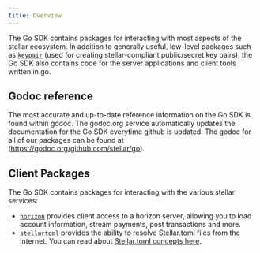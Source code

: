 ```yaml
---
title: Overview
---
```


The Go SDK contains packages for interacting with most aspects of the stellar ecosystem.  In addition to generally useful, low-level packages such as [`keypair`](https://godoc.org/github.com/stellar/go/keypair) (used for creating stellar-compliant public/secret key pairs), the Go SDK also contains code for the server applications and client tools written in go.

## Godoc reference

The most accurate and up-to-date reference information on the Go SDK is found within godoc.  The godoc.org service automatically updates the documentation for the Go SDK everytime github is updated.  The godoc for all of our packages can be found at (https://godoc.org/github.com/stellar/go).

## Client Packages

The Go SDK contains packages for interacting with the various stellar services:

- [`horizon`](https://godoc.org/github.com/stellar/go/clients/horizon) provides client access to a horizon server, allowing you to load account information, stream payments, post transactions and more.
- [`stellartoml`](https://godoc.org/github.com/stellar/go/clients/stellartoml) provides the ability to resolve Stellar.toml files from the internet.  You can read about [Stellar.toml concepts here](../../guides/concepts/stellar-toml.md).

